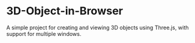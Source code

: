 # 3D-Object-in-Browser


A simple project for creating and viewing 3D objects using Three.js, with support for multiple windows.
